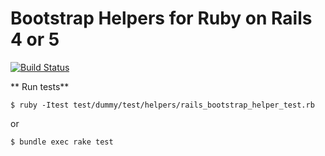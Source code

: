 # Bootstrap Helpers for Ruby on Rails 4 or 5

[![Build Status](https://semaphoreci.com/api/v1/olimart/rails_bootstrap_helper/branches/bs4/badge.svg)](https://semaphoreci.com/olimart/rails_bootstrap_helper)

** Run tests**

```
$ ruby -Itest test/dummy/test/helpers/rails_bootstrap_helper_test.rb
```
or
```
$ bundle exec rake test
```
